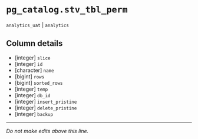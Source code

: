# `pg_catalog.stv_tbl_perm`
`analytics_uat` | `analytics`

## Column details
* [integer]   `slice`
* [integer]   `id`
* [character] `name`
* [bigint]    `rows`
* [bigint]    `sorted_rows`
* [integer]   `temp`
* [integer]   `db_id`
* [integer]   `insert_pristine`
* [integer]   `delete_pristine`
* [integer]   `backup`

-------------------------------------------------------------------------------
*Do not make edits above this line.*

